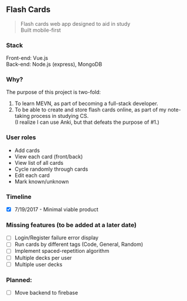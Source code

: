 ## Flash Cards

> Flash cards web app designed to aid in study  
> Built mobile-first

### Stack
Front-end: Vue.js  
Back-end: Node.js (express), MongoDB  

### Why?
The purpose of this project is two-fold:
1. To learn MEVN, as part of becoming a full-stack developer.
2. To be able to create and store flash cards online, as part of my note-taking process in studying CS.  
(I realize I can use Anki, but that defeats the purpose of #1.)

### User roles
- Add cards
- View each card (front/back)
- View list of all cards
- Cycle randomly through cards
- Edit each card
- Mark known/unknown

### Timeline
- [x] 7/19/2017 - Minimal viable product

### Missing features (to be added at a later date) 
- [ ] Login/Register failure error display
- [ ] Run cards by different tags (Code, General, Random)
- [ ] Implement spaced-repetition algorithm
- [ ] Multiple decks per user
- [ ] Multiple user decks

### Planned:
- [ ] Move backend to firebase 